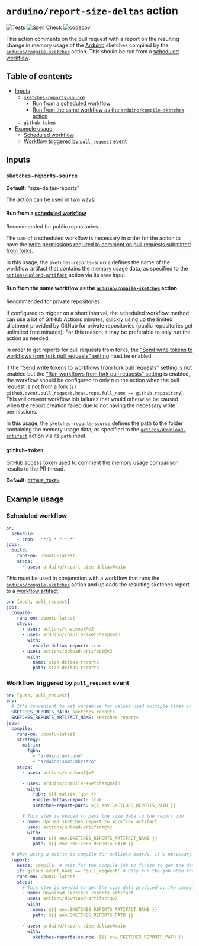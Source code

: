 # `arduino/report-size-deltas` action

[![Tests](https://github.com/arduino/report-size-deltas/workflows/libraries/report-size-deltas%20workflow/badge.svg)](https://github.com/arduino/report-size-deltas/actions?workflow=libraries/report-size-deltas+workflow)
[![Spell Check](https://github.com/arduino/report-size-deltas/workflows/Spell%20Check/badge.svg)](https://github.com/arduino/report-size-deltas/actions?workflow=Spell+Check)
[![codecov](https://codecov.io/gh/arduino/report-size-deltas/branch/master/graph/badge.svg)](https://codecov.io/gh/arduino/report-size-deltas)

This action comments on the pull request with a report on the resulting change in memory usage of the [Arduino](https://www.arduino.cc/) sketches compiled by the [`arduino/compile-sketches`](https://github.com/arduino/compile-sketches) action. This should be run from a [scheduled workflow](https://help.github.com/en/actions/reference/workflow-syntax-for-github-actions#onschedule).

## Table of contents

<!-- toc -->

- [Inputs](#inputs)
  - [`sketches-reports-source`](#sketches-reports-source)
    - [Run from a scheduled workflow](#run-from-a-scheduled-workflow)
    - [Run from the same workflow as the `arduino/compile-sketches` action](#run-from-the-same-workflow-as-the-arduinocompile-sketches-action)
  - [`github-token`](#github-token)
- [Example usage](#example-usage)
  - [Scheduled workflow](#scheduled-workflow)
  - [Workflow triggered by `pull_request` event](#workflow-triggered-by-pull_request-event)

<!-- tocstop -->

## Inputs

### `sketches-reports-source`

**Default**: "size-deltas-reports"

The action can be used in two ways:

#### Run from a [scheduled workflow](https://help.github.com/en/actions/reference/workflow-syntax-for-github-actions#onschedule)

Recommended for public repositories.

The use of a scheduled workflow is necessary in order for the action to have the [write permissions required to comment on pull requests submitted from forks](https://help.github.com/en/actions/configuring-and-managing-workflows/authenticating-with-the-github_token).

In this usage, the `sketches-reports-source` defines the name of the workflow artifact that contains the memory usage data, as specified to the [`actions/upload-artifact`](https://github.com/actions/upload-artifact) action via its `name` input.

#### Run from the same workflow as the [`arduino/compile-sketches`](https://github.com/arduino/compile-sketches) action

Recommended for private repositories.

If configured to trigger on a short interval, the scheduled workflow method can use a lot of GitHub Actions minutes, quickly using up the limited allotment provided by GitHub for private repositories (public repositories get unlimited free minutes). For this reason, it may be preferable to only run the action as needed.

In order to get reports for pull requests from forks, the ["Send write tokens to workflows from fork pull requests" setting](https://docs.github.com/en/github/administering-a-repository/disabling-or-limiting-github-actions-for-a-repository#enabling-workflows-for-private-repository-forks) must be enabled.

If the "Send write tokens to workflows from fork pull requests" setting is not enabled but the ["Run workflows from fork pull requests" setting](https://docs.github.com/en/github/administering-a-repository/disabling-or-limiting-github-actions-for-a-repository#enabling-workflows-for-private-repository-forks) is enabled, the workflow should be configured to only run the action when the pull request is not from a fork (`if: github.event.pull_request.head.repo.full_name == github.repository`). This will prevent workflow job failures that would otherwise be caused when the report creation failed due to not having the necessary write permissions.

In this usage, the `sketches-reports-source` defines the path to the folder containing the memory usage data, as specified to the [`actions/download-artifact`](https://github.com/actions/download-artifact) action via its `path` input.

### `github-token`

[GitHub access token](https://docs.github.com/en/github/authenticating-to-github/creating-a-personal-access-token) used to comment the memory usage comparison results to the PR thread.

**Default**: [`GITHUB_TOKEN`](https://help.github.com/en/actions/configuring-and-managing-workflows/authenticating-with-the-github_token)

## Example usage

### Scheduled workflow

```yaml
on:
  schedule:
    - cron:  '*/5 * * * *'
jobs:
  build:
    runs-on: ubuntu-latest
    steps:
      - uses: arduino/report-size-deltas@main
```

This must be used in conjunction with a workflow that runs the [`arduino/compile-sketches`](https://github.com/arduino/compile-sketches) action and uploads the resulting sketches report to a [workflow artifact](https://help.github.com/en/actions/configuring-and-managing-workflows/persisting-workflow-data-using-artifacts):
```yaml
on: [push, pull_request]
jobs:
  compile:
    runs-on: ubuntu-latest
    steps:
      - uses: actions/checkout@v2
      - uses: arduino/compile-sketches@main
        with:
          enable-deltas-report: true
      - uses: actions/upload-artifact@v2
        with:
          name: size-deltas-reports
          path: size-deltas-reports
```

### Workflow triggered by `pull_request` event

```yaml
on: [push, pull_request]
env:
  # It's convenient to set variables for values used multiple times in the workflow
  SKETCHES_REPORTS_PATH: sketches-reports
  SKETCHES_REPORTS_ARTIFACT_NAME: sketches-reports
jobs:
  compile:
    runs-on: ubuntu-latest
    strategy:
      matrix:
        fqbn:
          - "arduino:avr:uno"
          - "arduino:samd:mkrzero"
    steps:
      - uses: actions/checkout@v2

      - uses: arduino/compile-sketches@main
        with:
          fqbn: ${{ matrix.fqbn }}
          enable-deltas-report: true
          sketches-report-path: ${{ env.SKETCHES_REPORTS_PATH }}

      # This step is needed to pass the size data to the report job 
      - name: Upload sketches report to workflow artifact
        uses: actions/upload-artifact@v2
        with:
          name: ${{ env.SKETCHES_REPORTS_ARTIFACT_NAME }}
          path: ${{ env.SKETCHES_REPORTS_PATH }}

  # When using a matrix to compile for multiple boards, it's necessary to use a separate job for the deltas report
  report:
    needs: compile  # Wait for the compile job to finish to get the data for the report
    if: github.event_name == 'pull_request' # Only run the job when the workflow is triggered by a pull request
    runs-on: ubuntu-latest
    steps:
      # This step is needed to get the size data produced by the compile jobs
      - name: Download sketches reports artifact
        uses: actions/download-artifact@v2
        with:
          name: ${{ env.SKETCHES_REPORTS_ARTIFACT_NAME }}
          path: ${{ env.SKETCHES_REPORTS_PATH }}

      - uses: arduino/report-size-deltas@main
        with:
          sketches-reports-source: ${{ env.SKETCHES_REPORTS_PATH }}
```
